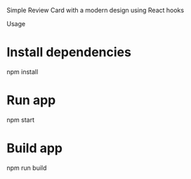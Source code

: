 Simple Review Card with a modern design using React hooks  


Usage
# Install dependencies
npm install
# Run app
npm start
# Build app
npm run build
